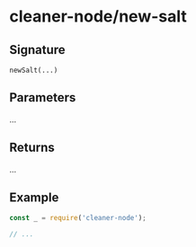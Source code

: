 # cleaner-node/new-salt

## Signature

`newSalt(...)`

## Parameters

...

## Returns

...

## Example

```javascript
const _ = require('cleaner-node');

// ...
```
